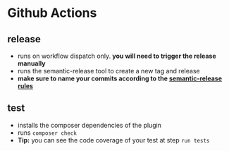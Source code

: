# Github Actions
## release
- runs on workflow dispatch only. __you will need to trigger the release manually__
- runs the semantic-release tool to create a new tag and release
- __make sure to name your commits according to the [semantic-release rules](https://guide.ambimax.xyz/best-practices/semantic-release/index.html)__

## test
- installs the composer dependencies of the plugin
- runs `composer check`
- **Tip:** you can see the code coverage of your test at step ``run tests`` 
